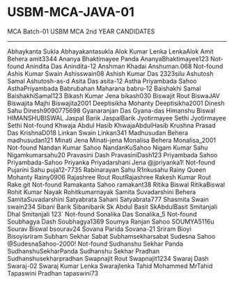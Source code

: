 # USBM-MCA-JAVA-01
MCA Batch-01
USBM MCA 2nd YEAR CANDIDATES
-- -- -- -- -- -- -- -- -- -
Abhaykanta Sukla            Abhayakantasukla
Alok Kumar Lenka            LenkaAlok
Amit Behera                 amit3344
Ananya Bhaktimayee Panda    AnanyaBhaktimayee123            Not-found
Anindita Das                Anindita-12
Anshman Khadai              Anshuman.068                    Not-found
Ashis Kumar Swain           Ashisswain08
Ashish Kumar Das            2323silu
Ashutosh Samal              Ashutosh-as-d
Asita Das                   asita-12
Astha Priyambada Sahoo      AsthaPriyambada
Babrubahan Maharana         babru-12
Baishakhi Samal             BaishakhiSamal123
Bikash Kumar Jena           bikash030
Biswajit Rout               BiswaJAV
Biswajita Majhi             Biswajita2001
Deeptisikha Mohanty         Deeptisikha2001
Dinesh Sahu                 Dinesh9090775698
Gyanaranjan Das             Gyana-das
Himanshu Biswal             HIMANSHUBISWAL
Jaspal Barik                JaspalBarik
Jyotirmayee Sethi           Jyotirmayee Sethi               Not-found
Khwaja Abdul Hasib          KhwajaAbdulHasib
Krushna Prasad Das          KrishnaD018
Linkan Swain                Linkan341
Madhusudan Behera           madhusudan121
Minati Jena                 Minati-jena
Monalisa Behera             Monalisa_2001                   Not-found
Nandan Kumar Sahoo          NandanKuSahoo
Nigam Kumar Sahu            Nigamkumarsahu20
Pravasini Dash              PravasiniDash123
Priyambada Sahoo            Priyambada-Sahoo
Priyanka Priyadarshani Jena @jpriyanka1!                    Not-found
Pujarini Sahu               puja12-7735
Rabinarayan Sahu            R1nkusahu
Rainy Queen Mohanty         Rainy0906
Rajashree Rout              RoutRajashree
Rakesh Kumar Rout           Rake.git                        Not-found
Ramakanta Sahoo             ramakant38
Ritika Biswal               RitikaBiswal
Rohit Kumar Nayak           Rohitkumarnayak
Samita Suvadarshini Behera  SamitaSuvadarshini
Satyabrata Sahani           Satyabrata777
Shasmita Swain              swain234
Sibani Barik                Sibanibarik
Sk Abdul Basit              SkAbdulBasit
Smitanjali Dhal             Smitanjali 123`                 Not-found
Sonalika Das                Sonalika_5                      Not-found
Soubhagya Dash              Soubhagya1369
Soumya Ranjan Sahoo         SOUMYA5116u
Sourav Biswal               bsourav24
Sovana Parida               Sovana-21
Sriram Bioyi                Bisoyisriram
Subham Sekhar Sabat         Subhamsekharsabat
Sudesna Sahoo               @SudesnaSahoo-2000!             Not-found
Sudhanshu Sekhar Panda      SudhanshuSekharPanda
Sudhanshu Sekhar Pradhan    Sudhanshusekharpradhan
Swapnajit Rout              Swapnajit1234
Swaraj Dash                 Swaraj-02
Swaraj Kumar Lenka          Swarajlenka
Tahid Mohammed              MrTahid
Tapaswini Pradhan           tapaswini73

